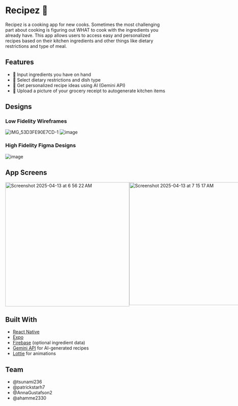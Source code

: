 # Recipez 🍳

Recipez is a cooking app for new cooks. Sometimes the most challenging part about cooking is figuring out WHAT to cook with the ingredients you already have. This app allows users to access easy and personalized recipes based on their kitchen ingredients and other things like dietary restrictions and type of meal. 


## Features

- 🥕 Input ingredients you have on hand
- 🥗 Select dietary restrictions and dish type
- 🤖 Get personalized recipe ideas using AI (Gemini API)
- 🧾 Upload a picture of your grocery receipt to autogenerate kitchen items


## Designs
### Low Fidelity Wireframes
![IMG_53D3FE90E7CD-1](https://github.com/user-attachments/assets/22bf1e2c-9d75-46b0-8e95-aa0354d993b3)
![image](https://github.com/user-attachments/assets/e217002a-a912-43b3-a54f-79e17471833f)


### High Fidelity Figma Designs
![image](https://github.com/user-attachments/assets/82ee6fad-1552-46bc-b1e2-a8e589769e4b)


## App Screens
<div style="display: flex; justify-content: space-around;">
  <img width="390" alt="Screenshot 2025-04-13 at 6 56 22 AM" src="https://github.com/user-attachments/assets/65af2c7f-a5b3-42d5-92a9-d464745a3ec8" width="30%"/>
  <img width="386" alt="Screenshot 2025-04-13 at 7 15 17 AM" src="https://github.com/user-attachments/assets/83e9ace9-9562-4092-9c93-28c792123f5e" width="30%"/>
  <img width="378" alt="Screenshot 2025-04-13 at 6 58 37 AM" src="https://github.com/user-attachments/assets/3bfa37ab-d496-46ed-bf82-de537182a369" width="30%"/>
  <img width="382" alt="Screenshot 2025-04-13 at 6 57 28 AM" src="https://github.com/user-attachments/assets/895ea463-0334-4bfc-958f-7b9e196d47a9" width="30%"/>

</div>



## Built With
- [React Native](https://reactnative.dev/)
- [Expo](https://expo.dev/)
- [Firebase](https://firebase.google.com/) (optional ingredient data)
- [Gemini API](https://deepmind.google/) for AI-generated recipes
- [Lottie](https://lottiefiles.com/) for animations


## Team
- @tsunami236
- @patrickstarh7
- @AnnaGustafson2
- @ahamme2330
